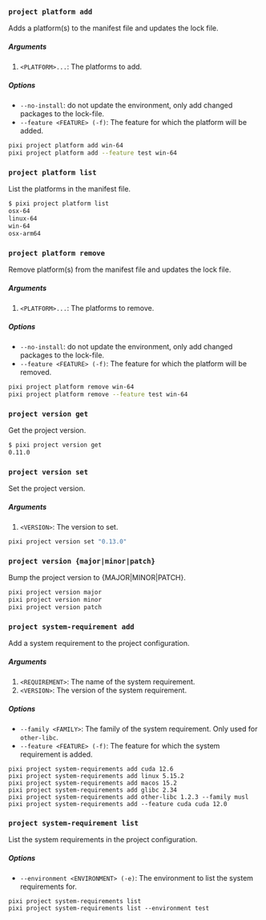 
### `project platform add`

Adds a platform(s) to the manifest file and updates the lock file.

##### Arguments

1. `<PLATFORM>...`: The platforms to add.

##### Options

- `--no-install`: do not update the environment, only add changed packages to the lock-file.
- `--feature <FEATURE> (-f)`: The feature for which the platform will be added.

```sh
pixi project platform add win-64
pixi project platform add --feature test win-64
```

### `project platform list`

List the platforms in the manifest file.

```sh
$ pixi project platform list
osx-64
linux-64
win-64
osx-arm64
```

### `project platform remove`

Remove platform(s) from the manifest file and updates the lock file.

##### Arguments

1. `<PLATFORM>...`: The platforms to remove.

##### Options

- `--no-install`: do not update the environment, only add changed packages to the lock-file.
- `--feature <FEATURE> (-f)`: The feature for which the platform will be removed.

```sh
pixi project platform remove win-64
pixi project platform remove --feature test win-64
```

### `project version get`

Get the project version.

```sh
$ pixi project version get
0.11.0
```

### `project version set`

Set the project version.

##### Arguments

1. `<VERSION>`: The version to set.

```sh
pixi project version set "0.13.0"
```

### `project version {major|minor|patch}`

Bump the project version to {MAJOR|MINOR|PATCH}.

```sh
pixi project version major
pixi project version minor
pixi project version patch
```

### `project system-requirement add`

Add a system requirement to the project configuration.

##### Arguments
1. `<REQUIREMENT>`: The name of the system requirement.
2. `<VERSION>`: The version of the system requirement.

##### Options
- `--family <FAMILY>`: The family of the system requirement. Only used for `other-libc`.
- `--feature <FEATURE> (-f)`: The feature for which the system requirement is added.

```shell
pixi project system-requirements add cuda 12.6
pixi project system-requirements add linux 5.15.2
pixi project system-requirements add macos 15.2
pixi project system-requirements add glibc 2.34
pixi project system-requirements add other-libc 1.2.3 --family musl
pixi project system-requirements add --feature cuda cuda 12.0
```

### `project system-requirement list`

List the system requirements in the project configuration.

##### Options
- `--environment <ENVIRONMENT> (-e)`: The environment to list the system requirements for.

```shell
pixi project system-requirements list
pixi project system-requirements list --environment test
```

[^1]:
    An **up-to-date** lock file means that the dependencies in the lock file are allowed by the dependencies in the manifest file.
    For example

    - a manifest with `python = ">= 3.11"` is up-to-date with a `name: python, version: 3.11.0` in the `pixi.lock`.
    - a manifest with `python = ">= 3.12"` is **not** up-to-date with a `name: python, version: 3.11.0` in the `pixi.lock`.

    Being up-to-date does **not** mean that the lock file holds the latest version available on the channel for the given dependency.

